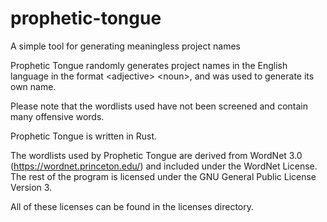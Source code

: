 # prophetic-tongue
A simple tool for generating meaningless project names

Prophetic Tongue randomly generates project names in the 
English language in the format \<adjective> \<noun>, and 
was used to generate its own name.

Please note that the wordlists used have not been 
screened and contain many offensive words.

Prophetic Tongue is written in Rust.

The wordlists used by Prophetic Tongue are derived from 
WordNet 3.0 (https://wordnet.princeton.edu/) and included
under the WordNet License. The rest of the program is
licensed under the GNU General Public License Version 3.

All of these licenses can be found in the licenses 
directory.
